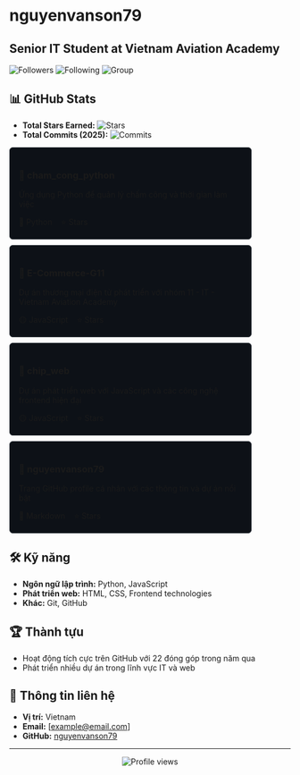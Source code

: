 # nguyenvanson79

## Senior IT Student at Vietnam Aviation Academy

![Followers](https://img.shields.io/badge/Followers-1-blue)
![Following](https://img.shields.io/badge/Following-0-blue)
![Group](https://img.shields.io/badge/Group-11_IT-lightgrey)

## 📊 GitHub Stats
- **Total Stars Earned:** ![Stars](https://img.shields.io/badge/Stars-22-yellow)
- **Total Commits (2025):** ![Commits](https://img.shields.io/badge/Commits-22-brightgreen)

<div style="display: flex; flex-wrap: wrap; gap: 10px;">

<div style="background-color: #0d1117; border-radius: 6px; padding: 16px; width: 400px; border: 1px solid #30363d;">
  <h3>📁 cham_cong_python</h3>
  <p>Ứng dụng Python để quản lý chấm công và thời gian làm việc</p>
  <div>
    <span>🔵 Python</span>
    &nbsp;&nbsp;
    <span>⭐ Stars</span>
  </div>
</div>

<div style="background-color: #0d1117; border-radius: 6px; padding: 16px; width: 400px; border: 1px solid #30363d;">
  <h3>📁 E-Commerce-G11</h3>
  <p>Dự án thương mại điện tử phát triển với nhóm 11 - IT - Vietnam Aviation Academy</p>
  <div>
    <span>🟡 JavaScript</span>
    &nbsp;&nbsp;
    <span>⭐ Stars</span>
  </div>
</div>

<div style="background-color: #0d1117; border-radius: 6px; padding: 16px; width: 400px; border: 1px solid #30363d;">
  <h3>📁 chip_web</h3>
  <p>Dự án phát triển web với JavaScript và các công nghệ frontend hiện đại</p>
  <div>
    <span>🟡 JavaScript</span>
    &nbsp;&nbsp;
    <span>⭐ Stars</span>
  </div>
</div>

<div style="background-color: #0d1117; border-radius: 6px; padding: 16px; width: 400px; border: 1px solid #30363d;">
  <h3>📁 nguyenvanson79</h3>
  <p>Trang GitHub profile cá nhân với các thông tin và dự án nổi bật</p>
  <div>
    <span>📄 Markdown</span>
    &nbsp;&nbsp;
    <span>⭐ Stars</span>
  </div>
</div>

</div>

## 🛠️ Kỹ năng
- **Ngôn ngữ lập trình:** Python, JavaScript
- **Phát triển web:** HTML, CSS, Frontend technologies
- **Khác:** Git, GitHub

## 🏆 Thành tựu
- Hoạt động tích cực trên GitHub với 22 đóng góp trong năm qua
- Phát triển nhiều dự án trong lĩnh vực IT và web

## 📍 Thông tin liên hệ
- **Vị trí:** Vietnam
- **Email:** [example@email.com]
- **GitHub:** [nguyenvanson79](https://github.com/nguyenvanson79)

---

<p align="center">
  <img src="https://komarev.com/ghpvc/?username=nguyenvanson79&color=blue" alt="Profile views">
</p>
